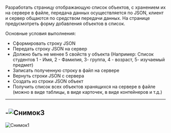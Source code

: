 Разработать страницу отображающую список объектов, с хранением их на сервере в файле, передача данных осуществляется по JSON, клиент и сервер общаются по средством передачи данных. На странице предусмотреть форму добавления объектов в список.

Основные условия выполнения:
* Сформировать строку JSON
* Передать строку JSON на сервер
* Должно быть не менее 5 свойств у объекта (Например: Список студентов 1 - Имя, 2 - Фамилия, 3- группа, 4 - возраст, 5- изучаемый предмет)
* Записать полученную строку в файл на сервере
* Вернуть строки JSON с сервера
* Создать из строки JSON объект
* Получить список всех объектов хранящихся на сервере в файле (можно в виде таблицы, в виде карточек, в виде контейнеров и т.д.)
------  
-![Снимок3](https://github.com/NLuda/Lab2/assets/106180371/021e7402-dc1b-4160-b187-25d5b99e3092)
------
![Снимок1](https://github.com/NLuda/Lab2/assets/106180371/c7c28a7e-94ca-4faa-a4e4-a0a4eb87542a)
